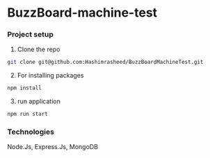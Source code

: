 # BuzzBoard-machine-test

### Project setup

1. Clone the repo
 ```sh
 git clone git@github.com:Hashimrasheed/BuzzBoardMachineTest.git
 ```
2. For installing packages
  ```sh
  npm install
  ```
3. run application
  ```sh
  npm run start
  ```

### Technologies
Node.Js, Express.Js, MongoDB

